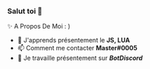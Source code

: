 ### Salut toi 👋
✨ A Propos De Moi : )
- 📐 J'apprends présentement le __**JS, LUA**__
- 📫 Comment me contacter __**Master#0005**__
- 🌱 Je travaille présentement sur __*BotDiscord*__


<!--
**Im2Master/Im2Master** is a ✨ _special_ ✨ repository because its `README.md` (this file) appears on your GitHub profile.



